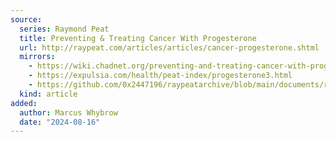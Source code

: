 ```yaml
---
source:
  series: Raymond Peat
  title: Preventing & Treating Cancer With Progesterone
  url: http://raypeat.com/articles/articles/cancer-progesterone.shtml
  mirrors:
    - https://wiki.chadnet.org/preventing-and-treating-cancer-with-progesterone
    - https://expulsia.com/health/peat-index/progesterone3.html
    - https://github.com/0x2447196/raypeatarchive/blob/main/documents/raypeat.com/cancer-progesterone.md
  kind: article 
added:
  author: Marcus Whybrow
  date: "2024-08-16"
---
```

